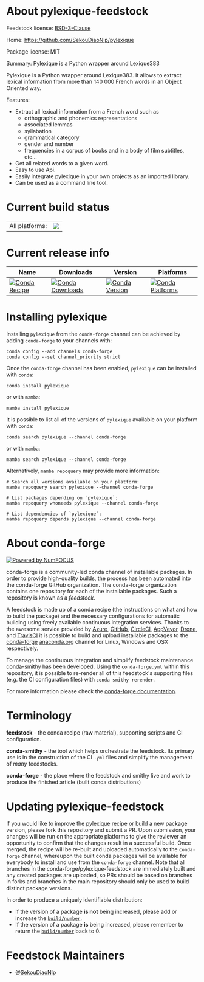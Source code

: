 About pylexique-feedstock
=========================

Feedstock license: [BSD-3-Clause](https://github.com/conda-forge/pylexique-feedstock/blob/main/LICENSE.txt)

Home: https://github.com/SekouDiaoNlp/pylexique

Package license: MIT

Summary: Pylexique is a Python wrapper around Lexique383

Pylexique is a Python wrapper around Lexique383.
It allows to extract lexical information from more than 140 000 French words in an Object Oriented way.

Features:

  - Extract all lexical information from a French word such as
      - orthographic and phonemics representations
      - associated lemmas
      - syllabation
      - grammatical category
      - gender and number
      - frequencies in a corpus of books and in a body of film subtitles, etc…
  - Get all related words to a given word.
  - Easy to use Api.
  - Easily integrate pylexique in your own projects as an imported library.
  - Can be used as a command line tool.


Current build status
====================


<table><tr><td>All platforms:</td>
    <td>
      <a href="https://dev.azure.com/conda-forge/feedstock-builds/_build/latest?definitionId=12583&branchName=main">
        <img src="https://dev.azure.com/conda-forge/feedstock-builds/_apis/build/status/pylexique-feedstock?branchName=main">
      </a>
    </td>
  </tr>
</table>

Current release info
====================

| Name | Downloads | Version | Platforms |
| --- | --- | --- | --- |
| [![Conda Recipe](https://img.shields.io/badge/recipe-pylexique-green.svg)](https://anaconda.org/conda-forge/pylexique) | [![Conda Downloads](https://img.shields.io/conda/dn/conda-forge/pylexique.svg)](https://anaconda.org/conda-forge/pylexique) | [![Conda Version](https://img.shields.io/conda/vn/conda-forge/pylexique.svg)](https://anaconda.org/conda-forge/pylexique) | [![Conda Platforms](https://img.shields.io/conda/pn/conda-forge/pylexique.svg)](https://anaconda.org/conda-forge/pylexique) |

Installing pylexique
====================

Installing `pylexique` from the `conda-forge` channel can be achieved by adding `conda-forge` to your channels with:

```
conda config --add channels conda-forge
conda config --set channel_priority strict
```

Once the `conda-forge` channel has been enabled, `pylexique` can be installed with `conda`:

```
conda install pylexique
```

or with `mamba`:

```
mamba install pylexique
```

It is possible to list all of the versions of `pylexique` available on your platform with `conda`:

```
conda search pylexique --channel conda-forge
```

or with `mamba`:

```
mamba search pylexique --channel conda-forge
```

Alternatively, `mamba repoquery` may provide more information:

```
# Search all versions available on your platform:
mamba repoquery search pylexique --channel conda-forge

# List packages depending on `pylexique`:
mamba repoquery whoneeds pylexique --channel conda-forge

# List dependencies of `pylexique`:
mamba repoquery depends pylexique --channel conda-forge
```


About conda-forge
=================

[![Powered by
NumFOCUS](https://img.shields.io/badge/powered%20by-NumFOCUS-orange.svg?style=flat&colorA=E1523D&colorB=007D8A)](https://numfocus.org)

conda-forge is a community-led conda channel of installable packages.
In order to provide high-quality builds, the process has been automated into the
conda-forge GitHub organization. The conda-forge organization contains one repository
for each of the installable packages. Such a repository is known as a *feedstock*.

A feedstock is made up of a conda recipe (the instructions on what and how to build
the package) and the necessary configurations for automatic building using freely
available continuous integration services. Thanks to the awesome service provided by
[Azure](https://azure.microsoft.com/en-us/services/devops/), [GitHub](https://github.com/),
[CircleCI](https://circleci.com/), [AppVeyor](https://www.appveyor.com/),
[Drone](https://cloud.drone.io/welcome), and [TravisCI](https://travis-ci.com/)
it is possible to build and upload installable packages to the
[conda-forge](https://anaconda.org/conda-forge) [anaconda.org](https://anaconda.org/)
channel for Linux, Windows and OSX respectively.

To manage the continuous integration and simplify feedstock maintenance
[conda-smithy](https://github.com/conda-forge/conda-smithy) has been developed.
Using the ``conda-forge.yml`` within this repository, it is possible to re-render all of
this feedstock's supporting files (e.g. the CI configuration files) with ``conda smithy rerender``.

For more information please check the [conda-forge documentation](https://conda-forge.org/docs/).

Terminology
===========

**feedstock** - the conda recipe (raw material), supporting scripts and CI configuration.

**conda-smithy** - the tool which helps orchestrate the feedstock.
                   Its primary use is in the construction of the CI ``.yml`` files
                   and simplify the management of *many* feedstocks.

**conda-forge** - the place where the feedstock and smithy live and work to
                  produce the finished article (built conda distributions)


Updating pylexique-feedstock
============================

If you would like to improve the pylexique recipe or build a new
package version, please fork this repository and submit a PR. Upon submission,
your changes will be run on the appropriate platforms to give the reviewer an
opportunity to confirm that the changes result in a successful build. Once
merged, the recipe will be re-built and uploaded automatically to the
`conda-forge` channel, whereupon the built conda packages will be available for
everybody to install and use from the `conda-forge` channel.
Note that all branches in the conda-forge/pylexique-feedstock are
immediately built and any created packages are uploaded, so PRs should be based
on branches in forks and branches in the main repository should only be used to
build distinct package versions.

In order to produce a uniquely identifiable distribution:
 * If the version of a package **is not** being increased, please add or increase
   the [``build/number``](https://docs.conda.io/projects/conda-build/en/latest/resources/define-metadata.html#build-number-and-string).
 * If the version of a package **is** being increased, please remember to return
   the [``build/number``](https://docs.conda.io/projects/conda-build/en/latest/resources/define-metadata.html#build-number-and-string)
   back to 0.

Feedstock Maintainers
=====================

* [@SekouDiaoNlp](https://github.com/SekouDiaoNlp/)

